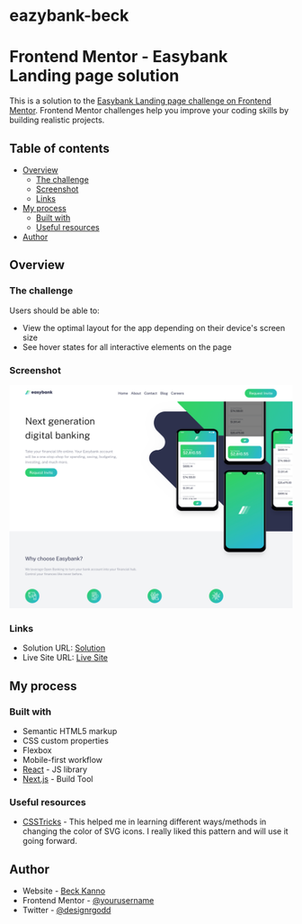 # eazybank-beck

# Frontend Mentor - Easybank Landing page solution

This is a solution to the [Easybank Landing page challenge on Frontend Mentor](https://www.frontendmentor.io/challenges/easybank-landing-page-WaUhkoDN/hub). Frontend Mentor challenges help you improve your coding skills by building realistic projects.

## Table of contents

- [Overview](#overview)
  - [The challenge](#the-challenge)
  - [Screenshot](#screenshot)
  - [Links](#links)
- [My process](#my-process)
  - [Built with](#built-with)
  - [Useful resources](#useful-resources)
- [Author](#author)

## Overview

### The challenge

Users should be able to:

- View the optimal layout for the app depending on their device's screen size
- See hover states for all interactive elements on the page

### Screenshot

![](./localhost_5173_.png)

### Links

- Solution URL: [Solution](https://www.frontendmentor.io/solutions/responsive-easybank-landing-page-built-with-react-FuAJOuZdaN)
- Live Site URL: [Live Site](https://eazybank-beck.vercel.app/)

## My process

### Built with

- Semantic HTML5 markup
- CSS custom properties
- Flexbox
- Mobile-first workflow
- [React](https://reactjs.org/) - JS library
- [Next.js](https://vitejs.dev/) - Build Tool


### Useful resources

- [CSSTricks](https://css-tricks.com/change-color-of-svg-on-hover/) - This helped me in learning different ways/methods in changing the color of SVG icons. I really liked this pattern and will use it going forward.

## Author

- Website - [Beck Kanno](https://www.bekanno.com)
- Frontend Mentor - [@yourusername](https://www.frontendmentor.io/profile/altBeck)
- Twitter - [@designrgodd](https://twitter.com/designrgodd)

